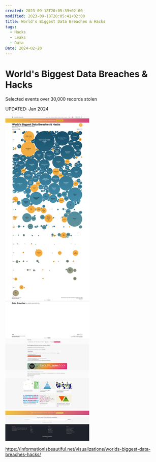 ```yaml
---
created: 2023-09-18T20:05:39+02:00
modified: 2023-09-18T20:05:41+02:00
title: World's Biggest Data Breaches & Hacks
tags:
  - Hacks
  - Leaks
  - Data
Date: 2024-02-20
---
```

# World's Biggest Data Breaches & Hacks

Selected events over 30,000 records stolen

UPDATED: Jan 2024

![](../_asset/2023-09-18_BiggestDataHacks_image_1.png)

<https://informationisbeautiful.net/visualizations/worlds-biggest-data-breaches-hacks/>
